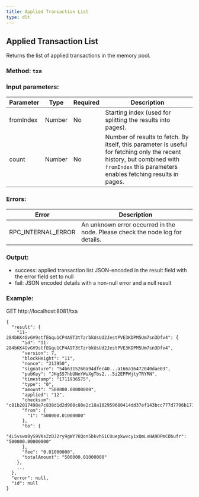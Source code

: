 ```yaml
---
title: Applied Transaction List
type: dlt
---
```

## Applied Transaction List
Returns the list of applied transactions in the memory pool.
### Method: `txa`
### Input parameters:

| Parameter | Type | Required | Description |
| --- | --- | --- | --- |
| fromIndex | Number | No | Starting index (used for splitting the results into pages). |
| count | Number | No | Number of results to fetch. By itself, this parameter is useful for fetching only the recent history, but combined with `fromIndex` this parameters enables fetching results in pages. |


### Errors:

| Error | Description |
| --- | --- |
| RPC_INTERNAL_ERROR | An unknown error occurred in the node. Please check the node log for details. |

### Output:
- success: applied transaction list JSON-encoded in the result field with the error field set to null
- fail: JSON encoded details with a non-null error and a null result

### Example:
GET http://localhost:8081/txa
```
{
  "result": {
    "11-284bKK4GvGV9stfEGqu1CP4A9T3tTzrbkUsUd2JestPVE3KDPM5Um7sn3Dfv4": {
      "id": "11-284bKK4GvGV9stfEGqu1CP4A9T3tTzrbkUsUd2JestPVE3KDPM5Um7sn3Dfv4",
      "version": 7,
      "blockHeight": "11",
      "nonce": "313950",
      "signature": "54b6315260a94dfec40...a166a16472040dae03",
      "pubKey": "JHgSS7hbUNnYWsXgTbs2...5i2EPPWjtyTRYRN",
      "timestamp": "1711936575",
      "type": "0",
      "amount": "500000.00000000",
      "applied": "12",
      "checksum": "c81b2017498e7c838d1d2d960c80e2c18a102959680414dd37ef143bcc777d7796b171d873683f93425a91fd",
      "from": {
        "1": "500000.01000000"
      },
      "to": {
        "4L5vswa8yS9VKsZzDJ2ry9gWY7KQon5bkvhG1CUuepkwvcy1xQmLsHA9DPmCDbufr": "500000.00000000"
      },
      "fee": "0.01000000",
      "totalAmount": "500000.01000000"
    },
    ...
  },
  "error": null,
  "id": null
}
```